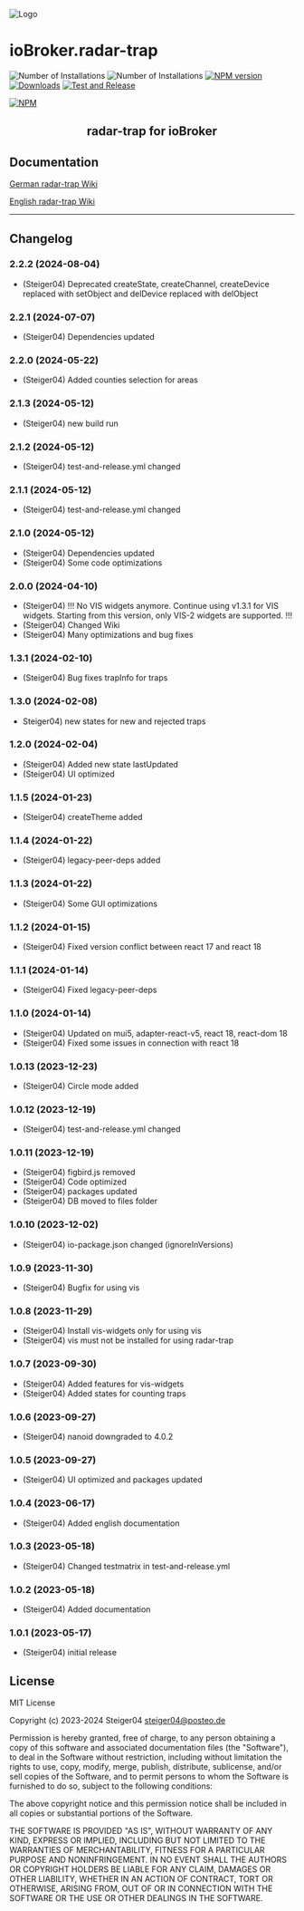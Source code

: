 ![Logo](admin/radar-trap.png)

# ioBroker.radar-trap

![Number of Installations](http://iobroker.live/badges/radar-trap-installed.svg) ![Number of Installations](http://iobroker.live/badges/radar-trap-stable.svg) [![NPM version](http://img.shields.io/npm/v/iobroker.radar-trap.svg)](https://www.npmjs.com/package/iobroker.radar-trap)
[![Downloads](https://img.shields.io/npm/dm/iobroker.radar-trap.svg)](https://www.npmjs.com/package/iobroker.radar-trap) [![Test and Release](https://github.com/Steiger04/ioBroker.radar-trap/actions/workflows/test-and-release.yml/badge.svg)](https://github.com/Steiger04/ioBroker.radar-trap/actions/workflows/test-and-release.yml)

[![NPM](https://nodei.co/npm/iobroker.radar-trap.png?downloads=true)](https://nodei.co/npm/iobroker.radar-trap/)

<h2 align="center">radar-trap for ioBroker</h2>

## Documentation
[German radar-trap Wiki](https://github.com/Steiger04/ioBroker.radar-trap/wiki/radar-trap-Adapter-(deutsch))

[English radar-trap Wiki](https://github.com/Steiger04/ioBroker.radar-trap/wiki/radar-trap-Adapter-(english))

---

## Changelog
<!--
	Placeholder for next versions:
	### __WORK IN PROGRESS__
-->
### 2.2.2 (2024-08-04)
* (Steiger04) Deprecated createState, createChannel, createDevice replaced with setObject and delDevice replaced with delObject

### 2.2.1 (2024-07-07)
* (Steiger04) Dependencies updated

### 2.2.0 (2024-05-22)
* (Steiger04) Added counties selection for areas

### 2.1.3 (2024-05-12)
* (Steiger04) new build run

### 2.1.2 (2024-05-12)
* (Steiger04) test-and-release.yml changed

### 2.1.1 (2024-05-12)
* (Steiger04) test-and-release.yml changed

### 2.1.0 (2024-05-12)
* (Steiger04) Dependencies updated
* (Steiger04) Some code optimizations

### 2.0.0 (2024-04-10)
* (Steiger04) !!! No VIS widgets anymore. Continue using v1.3.1 for VIS widgets. Starting from this version, only VIS-2 widgets are supported. !!!
* (Steiger04) Changed Wiki
* (Steiger04) Many optimizations and bug fixes

### 1.3.1 (2024-02-10)
* (Steiger04) Bug fixes trapInfo for traps

### 1.3.0 (2024-02-08)
* Steiger04) new states for new and rejected traps

### 1.2.0 (2024-02-04)
* (Steiger04) Added new state lastUpdated
* (Steiger04) UI optimized

### 1.1.5 (2024-01-23)
* (Steiger04) createTheme added

### 1.1.4 (2024-01-22)
* (Steiger04) legacy-peer-deps added

### 1.1.3 (2024-01-22)
* (Steiger04) Some GUI optimizations

### 1.1.2 (2024-01-15)
* (Steiger04) Fixed version conflict between react 17 and react 18

### 1.1.1 (2024-01-14)
* (Steiger04) Fixed legacy-peer-deps

### 1.1.0 (2024-01-14)
* (Steiger04) Updated on mui5, adapter-react-v5, react 18, react-dom 18
* (Steiger04) Fixed some issues in connection with react 18

### 1.0.13 (2023-12-23)
* (Steiger04) Circle mode added

### 1.0.12 (2023-12-19)
* (Steiger04) test-and-release.yml changed

### 1.0.11 (2023-12-19)
* (Steiger04) figbird.js removed
* (Steiger04) Code optimized
* (Steiger04) packages updated
* (Steiger04) DB moved to files folder

### 1.0.10 (2023-12-02)
* (Steiger04) io-package.json changed (ignoreInVersions)

### 1.0.9 (2023-11-30)
* (Steiger04) Bugfix for using vis

### 1.0.8 (2023-11-29)
* (Steiger04) Install vis-widgets only for using vis
* (Steiger04) vis must not be installed for using radar-trap

### 1.0.7 (2023-09-30)
* (Steiger04) Added features for vis-widgets
* (Steiger04) Added states for counting traps

### 1.0.6 (2023-09-27)
* (Steiger04) nanoid downgraded to 4.0.2

### 1.0.5 (2023-09-27)
* (Steiger04) UI optimized and packages updated

### 1.0.4 (2023-06-17)
* (Steiger04) Added english documentation

### 1.0.3 (2023-05-18)
* (Steiger04) Changed testmatrix in test-and-release.yml

### 1.0.2 (2023-05-18)
* (Steiger04) Added documentation

### 1.0.1 (2023-05-17)
* (Steiger04) initial release

## License

MIT License

Copyright (c) 2023-2024 Steiger04 <steiger04@posteo.de>

Permission is hereby granted, free of charge, to any person obtaining a copy
of this software and associated documentation files (the "Software"), to deal
in the Software without restriction, including without limitation the rights
to use, copy, modify, merge, publish, distribute, sublicense, and/or sell
copies of the Software, and to permit persons to whom the Software is
furnished to do so, subject to the following conditions:

The above copyright notice and this permission notice shall be included in all
copies or substantial portions of the Software.

THE SOFTWARE IS PROVIDED "AS IS", WITHOUT WARRANTY OF ANY KIND, EXPRESS OR
IMPLIED, INCLUDING BUT NOT LIMITED TO THE WARRANTIES OF MERCHANTABILITY,
FITNESS FOR A PARTICULAR PURPOSE AND NONINFRINGEMENT. IN NO EVENT SHALL THE
AUTHORS OR COPYRIGHT HOLDERS BE LIABLE FOR ANY CLAIM, DAMAGES OR OTHER
LIABILITY, WHETHER IN AN ACTION OF CONTRACT, TORT OR OTHERWISE, ARISING FROM,
OUT OF OR IN CONNECTION WITH THE SOFTWARE OR THE USE OR OTHER DEALINGS IN THE
SOFTWARE.
